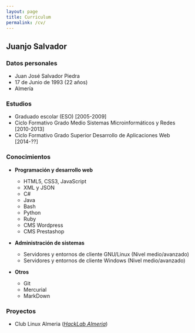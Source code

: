 ```yaml
---
layout: page
title: Curriculum
permalink: /cv/
---
```


## Juanjo Salvador

### Datos personales

  * Juan José Salvador Piedra
  * 17 de Junio de 1993 (22 años)
  * Almería

### Estudios

  * Graduado escolar (ESO) [2005-2009]  
  * Ciclo Formativo Grado Medio Sistemas Microinformáticos y Redes [2010-2013]
  * Ciclo Formativo Grado Superior Desarrollo de Aplicaciones Web [2014-??]

### Conocimientos

  * **Programación y desarrollo web**

    * HTML5, CSS3, JavaScript
    * XML y JSON
    * C#
    * Java
    * Bash
    * Python
    * Ruby
    * CMS Wordpress
    * CMS Prestashop

  * **Administración de sistemas**

    * Servidores y entornos de cliente GNU/Linux (Nivel medio/avanzado)
    * Servidores y entornos de cliente Windows (Nivel medio/avanzado)

  * **Otros**

    * Git
    * Mercurial
    * MarkDown

### Proyectos

  * Club Linux Almeria ([*HackLab Almeria*](http://hacklabalmeria.net "HackLab Almeria"))
